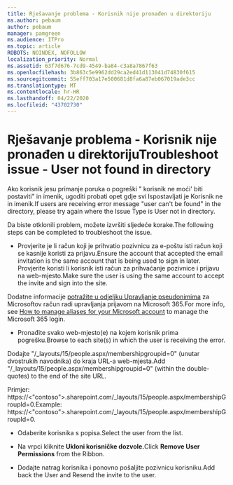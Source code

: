 ```yaml
---
title: Rješavanje problema - Korisnik nije pronađen u direktoriju
ms.author: pebaum
author: pebaum
manager: pamgreen
ms.audience: ITPro
ms.topic: article
ROBOTS: NOINDEX, NOFOLLOW
localization_priority: Normal
ms.assetid: 63f7d676-7cd9-4549-ba84-c3a8a7867f63
ms.openlocfilehash: 3b863c5e9962dd29ca2ed41d113041d74830f615
ms.sourcegitcommit: 55eff703a17e500681d8fa6a87eb067019ade3cc
ms.translationtype: MT
ms.contentlocale: hr-HR
ms.lasthandoff: 04/22/2020
ms.locfileid: "43702730"
---
```

# <a name="troubleshoot-issue---user-not-found-in-directory"></a><span data-ttu-id="f27f9-102">Rješavanje problema - Korisnik nije pronađen u direktoriju</span><span class="sxs-lookup"><span data-stu-id="f27f9-102">Troubleshoot issue - User not found in directory</span></span>

<span data-ttu-id="f27f9-103">Ako korisnik jesu primanje poruka o pogreški " korisnik ne moći' biti postaviti" in imenik, ugoditi probati opet gdje svi Ispostavljati je Korisnik ne in imenik.</span><span class="sxs-lookup"><span data-stu-id="f27f9-103">If users are receiving error message "user can't be found" in the directory, please try again where the Issue Type is User not in directory.</span></span>

<span data-ttu-id="f27f9-104">Da biste otklonili problem, možete izvršiti sljedeće korake.</span><span class="sxs-lookup"><span data-stu-id="f27f9-104">The following steps can be completed to troubleshoot the issue.</span></span>

- <span data-ttu-id="f27f9-105">Provjerite je li račun koji je prihvatio pozivnicu za e-poštu isti račun koji se kasnije koristi za prijavu.</span><span class="sxs-lookup"><span data-stu-id="f27f9-105">Ensure the account that accepted the email invitation is the same account that is being used to sign in later.</span></span> <span data-ttu-id="f27f9-106">Provjerite koristi li korisnik isti račun za prihvaćanje pozivnice i prijavu na web-mjesto.</span><span class="sxs-lookup"><span data-stu-id="f27f9-106">Make sure the user is using the same account to accept the invite and sign into the site.</span></span> 

<span data-ttu-id="f27f9-107">Dodatne informacije [potražite u odjeljku Upravljanje pseudonimima</a> za Microsoftov račun radi upravljanja prijavom na Microsoft 365](https://support.microsoft.com/help/12407/microsoft-account-how-to-manage-aliases).</span><span class="sxs-lookup"><span data-stu-id="f27f9-107">For more info, see [How to manage aliases for your Microsoft account</a> to manage the Microsoft 365 login](https://support.microsoft.com/help/12407/microsoft-account-how-to-manage-aliases).</span></span> 

- <span data-ttu-id="f27f9-108">Pronađite svako web-mjesto(e) na kojem korisnik prima pogrešku.</span><span class="sxs-lookup"><span data-stu-id="f27f9-108">Browse to each site(s) in which the user is receiving the error.</span></span> 

<span data-ttu-id="f27f9-109">Dodajte "/_layouts/15/people.aspx/membershipgroupid=0" (unutar dvostrukih navodnika) do kraja URL-a web-mjesta.</span><span class="sxs-lookup"><span data-stu-id="f27f9-109">Add "/_layouts/15/people.aspx/membershipgroupid=0" (within the double-quotes) to the end of the site URL.</span></span> 

<span data-ttu-id="f27f9-110">Primjer: https://<"contoso">.sharepoint.com/_layouts/15/people.aspx/membershipGroupId=0.</span><span class="sxs-lookup"><span data-stu-id="f27f9-110">Example: https://<"contoso">.sharepoint.com/_layouts/15/people.aspx/membershipGroupId=0.</span></span>

- <span data-ttu-id="f27f9-111">Odaberite korisnika s popisa.</span><span class="sxs-lookup"><span data-stu-id="f27f9-111">Select the user from the list.</span></span>

- <span data-ttu-id="f27f9-112">Na vrpci kliknite **Ukloni korisničke dozvole.**</span><span class="sxs-lookup"><span data-stu-id="f27f9-112">Click **Remove User Permissions** from the Ribbon.</span></span> 
-  <span data-ttu-id="f27f9-113">Dodajte natrag korisnika i ponovno pošaljite pozivnicu korisniku.</span><span class="sxs-lookup"><span data-stu-id="f27f9-113">Add back the User and Resend the invite to the user.</span></span>

